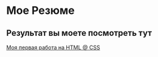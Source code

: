 # Мое Резюме

## Результат вы моете посмотреть тут

[Моя первая работа на HTML @ CSS](http://127.0.0.1:5500/css-coure/01_text.html)
